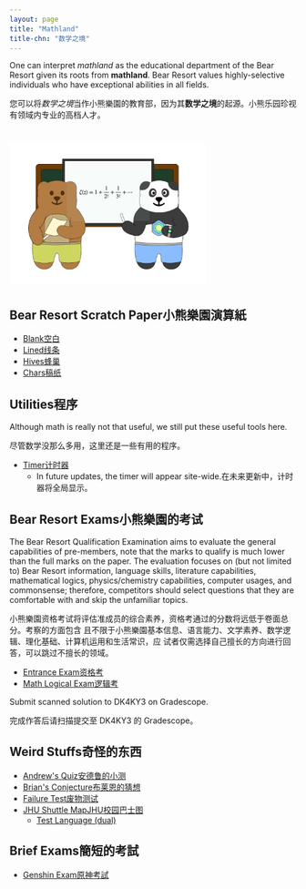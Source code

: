 ```yaml
---
layout: page
title: "Mathland"
title-chn: "数学之境"
---
```


<span class="eng">One can interpret *mathland* as the educational department of the Bear Resort given its roots from **mathland**. Bear Resort values highly-selective individuals who have exceptional abilities in all fields.</span>

<span class="chn">您可以将*数学之境*当作小熊樂園的教育部，因为其**数学之境**的起源。小熊乐园珍视有领域内专业的高档人才。</span>

# <img src="/logos/mathland.gif" height="250"><br>

## <span class="eng">Bear Resort Scratch Paper</span><span class="chn">小熊樂園演算紙</span>
- [<span class="eng">Blank</span><span class="chn">空白</span>](/Scratch-Paper/Blank.pdf)
- [<span class="eng">Lined</span><span class="chn">线条</span>](/Scratch-Paper/Lined.pdf)
- [<span class="eng">Hives</span><span class="chn">蜂巢</span>](/Scratch-Paper/Hives.pdf)
- [<span class="eng">Chars</span><span class="chn">稿纸</span>](/Scratch-Paper/Characters.pdf)

## <span class="eng">Utilities</span><span class="chn">程序</span> 

<span class="eng">Although math is really not that useful, we still put these useful tools here.</span>

<span class="chn">尽管数学没那么多用，这里还是一些有用的程序。</span>

- [<span class="eng">Timer</span><span class="chn">计时器</span>](/timer)
    - <span class="eng">In future updates, the timer will appear site-wide.</span><span class="chn">在未来更新中，计时器将全局显示。</span>

## <span class="eng">Bear Resort Exams</span><span class="chn">小熊樂園的考试</span> 

<span class="eng">The Bear Resort Qualification Examination aims to evaluate the general capabilities of pre-members, note that the marks to qualify is much lower than the full marks on the paper. The evaluation focuses on (but not limited to) Bear Resort information, language skills, literature capabilities, mathematical logics, physics/chemistry capabilities, computer usages, and commonsense; therefore, competitors should select questions that they are comfortable with and skip the unfamiliar topics.</span>

<span class="chn">小熊樂園资格考试将评估准成员的综合素养，资格考通过的分数将远低于卷面总分。考察的方面包含 且不限于小熊樂園基本信息、语言能力、文学素养、数学逻辑、理化基础、计算机运用和生活常识，应 试者仅需选择自己擅长的方向进行回答，可以跳过不擅长的领域。</span>

- [<span class="eng">Entrance Exam</span><span class="chn">资格考</span>](Base-exam-2025.pdf)
- [<span class="eng">Math Logical Exam</span><span class="chn">逻辑考</span>](/files/math-exam.pdf)

<span class="eng">Submit scanned solution to DK4KY3 on Gradescope.</span>

<span class="chn">完成作答后请扫描提交至 DK4KY3 的 Gradescope。</span>

## <span class="eng">Weird Stuffs</span><span class="chn">奇怪的东西</span>

- [<span class="eng">Andrew's Quiz</span><span class="chn">安德鲁的小测</span>](/files/andrew_quiz.pdf)
- [<span class="eng">Brian's Conjecture</span><span class="chn">布莱恩的猜想</span>](/files/weird_cate.pdf)
- [<span class="eng">Failure Test</span><span class="chn">废物测试</span>](/failure_test/failure_test.html)
- [<span class="eng">JHU Shuttle Map</span><span class="chn">JHU校园巴士图</span>](/files/br-version-map.pdf)
    - [Test Language (dual)](/assets/html/pdf-renderer-dual.html?pdf=/mathland/shuttle-map-eng.pdf&pdfChn=/mathland/shuttle-map-chn.pdf)

## <span class="eng">Brief Exams</span><span class="chn">簡短的考試</span>

- [<span class="eng">Genshin Exam</span><span class="chn">原神考試</span>](/exams/genshin.html)
